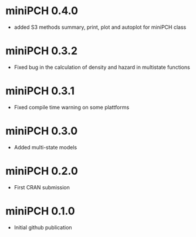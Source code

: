 # miniPCH 0.4.0

* added S3 methods summary, print, plot and autoplot for miniPCH class

# miniPCH 0.3.2

* Fixed bug in the calculation of density and hazard in multistate functions

# miniPCH 0.3.1

* Fixed compile time warning on some plattforms

# miniPCH 0.3.0

* Added multi-state models

# miniPCH 0.2.0

* First CRAN submission

# miniPCH 0.1.0

* Initial github publication
